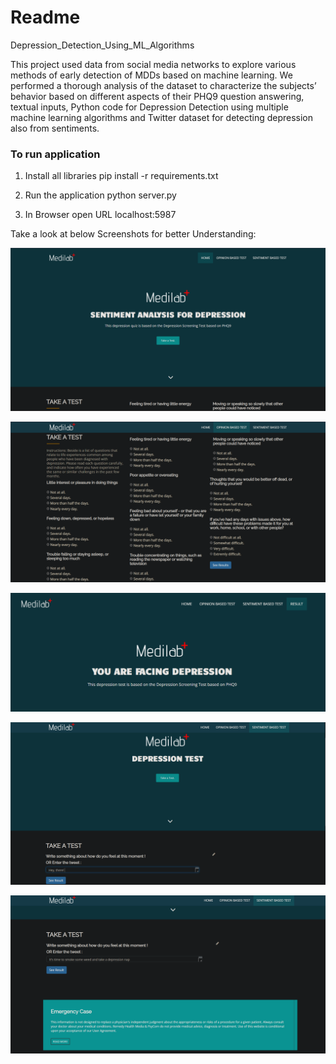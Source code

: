 # Readme
Depression_Detection_Using_ML_Algorithms

This project used data from social media networks to explore various methods of early detection of
MDDs based on machine learning. We performed a thorough analysis of the dataset to
characterize the subjects’ behavior based on different aspects of their PHQ9 question answering,
textual inputs, Python code for Depression Detection using multiple machine learning algorithms
and Twitter dataset for detecting depression also from sentiments.

### To run application

1. Install all libraries
   pip install -r requirements.txt

2. Run the application
   python server.py

3. In Browser open URL localhost:5987

Take a look at below Screenshots for better Understanding:

![Screenshot](Home.png)

![Screenshot](Quiz.png)

![Screenshot](Result.png)

![Screenshot](Sentiments.png)

![Screenshot](Test.png)
